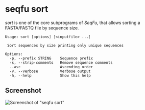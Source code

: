 
# seqfu sort

*sort*  is one of the core subprograms of *SeqFu*, that allows 
sorting a FASTA/FASTQ file by sequence size.

```text
Usage: sort [options] [<inputfile> ...]

 Sort sequences by size printing only unique sequences

Options:
  -p, --prefix STRING    Sequence prefix 
  -s, --strip-comments   Remove sequence comments
  --asc                  Ascending order
  -v, --verbose          Verbose output
  -h, --help             Show this help
```

## Screenshot

![Screenshot of "seqfu sort"]({{site.baseurl}}/img/screenshot-sort.svg "SeqFu sort")
